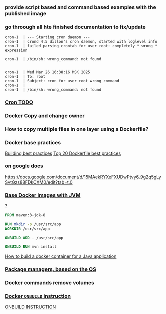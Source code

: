### provide script based and command based examples with the published image
### go throough all hte finished documentation to fix/update

```text
cron-1  | --- Starting cron daemon ---
cron-1  | crond 4.5 dillon's cron daemon, started with loglevel info
cron-1  | failed parsing crontab for user root: completely * wrong * expression

cron-1  | /bin/sh: wrong_command: not found


cron-1  | Wed Mar 26 16:38:16 MSK 2025
cron-1  | To: root
cron-1  | Subject: cron for user root wrong_command
cron-1  | 
cron-1  | /bin/sh: wrong_command: not found
```

### [Cron TODO](cron/CRON.TODO.md)

### Docker Copy and change owner

### How to copy multiple files in one layer using a Dockerfile? 

### Docker base practices

[Building best practices](https://docs.docker.com/build/building/best-practices/)
[Top 20 Dockerfile best practices](https://sysdig.com/learn-cloud-native/dockerfile-best-practices/)


### on google docs

https://docs.google.com/document/d/15MAekRYXeFXUDwPtvy6_9g2q5gLySvtGzs88FDkCXM0/edit?tab=t.0

### [Base Docker images with JVM](docs/Base.Docker.images.md#base-docker-images-with-jvm)

?
```Dockerfile
FROM maven:3-jdk-8

RUN mkdir -p /usr/src/app
WORKDIR /usr/src/app

ONBUILD ADD . /usr/src/app

ONBUILD RUN mvn install
```

[How to build a docker container for a Java application](https://stackoverflow.com/questions/31696439/how-to-build-a-docker-container-for-a-java-application/31710204#31710204)

### [Package managers, based on the OS](docs/Base.Docker.images.md#package-managers-based-on-the-os)

### Docker commands remove volumes

### [Docker `ONBUILD` instruction](https://stackoverflow.com/questions/34863114/dockerfile-onbuild-instruction)

[ONBUILD INSTRUCTION](https://docs.docker.com/reference/dockerfile/#onbuild)

